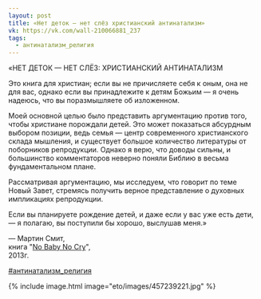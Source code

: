 ```yaml
---
layout: post
title: «Нет деток — нет слёз христианский антинатализм»
vk: https://vk.com/wall-210066881_237
tags:
  - антинатализм_религия
---
```

«НЕТ ДЕТОК — НЕТ СЛЁЗ: ХРИСТИАНСКИЙ АНТИНАТАЛИЗМ

Это книга для христиан; если вы не причисляете себя к оным, она не для вас, однако если вы принадлежите к детям Божьим — я очень надеюсь, что вы поразмышляете об изложенном.

Моей основной целью было представить аргументацию против того, чтобы христиане порождали детей. Это может показаться абсурдным выбором позиции, ведь семья — центр современного христианского склада мышления, и существует большое количество литературы от поборников репродукции. Однако я верю, что доводы сильны, и большинство комментаторов неверно поняли Библию в весьма фундаментальном плане.

Рассматривая аргументацию, мы исследуем, что говорит по теме Новый Завет, стремясь получить верное представление о духовных импликациях репродукции.

Если вы планируете рождение детей, и даже если у вас уже есть дети, — я полагаю, вы поступили бы хорошо, выслушав меня.»

— Мартин Смит,<br>
книга "[No Baby No Cry](https://books.google.ru/books?id=VUaZmwEACAAJ&hl=ru&source=gbs_book_other_versions_r&cad=3)", <br>
2013г.<br>

[#антинатализм_религия](poisk.html#антинатализм_религия)

{% include image.html image="eto/images/457239221.jpg" %}

